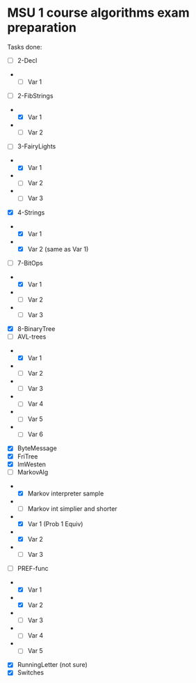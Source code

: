 # MSU 1 course algorithms exam preparation

Tasks done:
- [ ] 2-Decl
- - [ ] Var 1
- [ ] 2-FibStrings
- - [x] Var 1
- - [ ] Var 2
- [ ] 3-FairyLights
- - [x] Var 1
- - [ ] Var 2
- - [ ] Var 3
- [x] 4-Strings
- - [x] Var 1
- - [x] Var 2 (same as Var 1)
- [ ] 7-BitOps
- - [x] Var 1
- - [ ] Var 2
- - [ ] Var 3
- [x] 8-BinaryTree
- [ ] AVL-trees
- - [x] Var 1
- - [ ] Var 2
- - [ ] Var 3
- - [ ] Var 4
- - [ ] Var 5
- - [ ] Var 6
- [x] ByteMessage
- [x] FriTree
- [x] ImWesten
- [ ] MarkovAlg
- - [x] Markov interpreter sample
- - [ ] Markov int simplier and shorter
- - [x] Var 1 (Prob 1 Equiv)
- - [x] Var 2
- - [ ] Var 3
- [ ] PREF-func
- - [x] Var 1
- - [x] Var 2
- - [ ] Var 3
- - [ ] Var 4
- - [ ] Var 5
- [x] RunningLetter (not sure)
- [x] Switches
